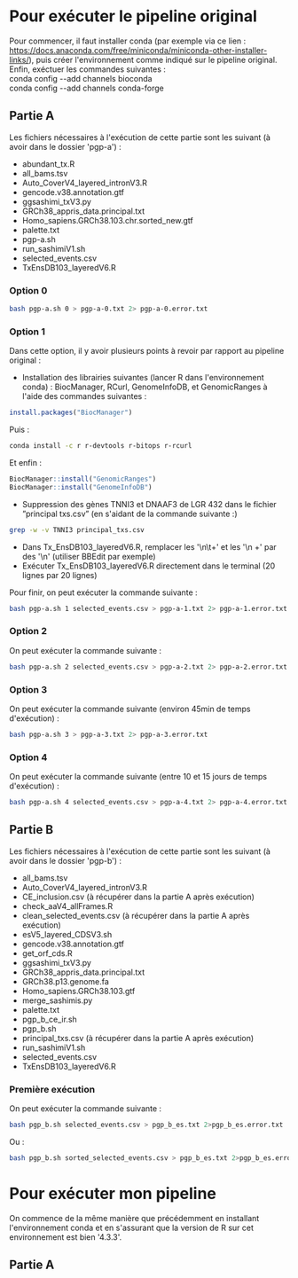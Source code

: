 # Pour exécuter le pipeline original
Pour commencer, il faut installer conda (par exemple via ce lien : https://docs.anaconda.com/free/miniconda/miniconda-other-installer-links/), puis créer l'environnement comme indiqué sur le pipeline original. Enfin, exéctuer les commandes suivantes :  
conda config --add channels bioconda  
conda config --add channels conda-forge  

## Partie A
Les fichiers nécessaires à l'exécution de cette partie sont les suivant (à avoir dans le dossier 'pgp-a') :  
- abundant_tx.R  
- all_bams.tsv  
- Auto_CoverV4_layered_intronV3.R  
- gencode.v38.annotation.gtf  
- ggsashimi_txV3.py  
- GRCh38_appris_data.principal.txt  
- Homo_sapiens.GRCh38.103.chr.sorted_new.gtf  
- palette.txt  
- pgp-a.sh  
- run_sashimiV1.sh  
- selected_events.csv  
- TxEnsDB103_layeredV6.R  

### Option 0  
```bash
bash pgp-a.sh 0 > pgp-a-0.txt 2> pgp-a-0.error.txt
```

### Option 1  
Dans cette option, il y avoir plusieurs points à revoir par rapport au pipeline original :  
- Installation des librairies suivantes (lancer R dans l'environnement conda) : BiocManager, RCurl, GenomeInfoDB,
et GenomicRanges à l'aide des commandes suivantes :
```R  
install.packages("BiocManager")
```
Puis :  
```bash
conda install -c r r-devtools r-bitops r-rcurl
```
Et enfin :  
```R
BiocManager::install("GenomicRanges")
BiocManager::install("GenomeInfoDB")
```

- Suppression des gènes TNNI3 et DNAAF3 de LGR 432 dans le fichier ”principal txs.csv” (en s'aidant de la commande suivante :)
```bash
grep -w -v TNNI3 principal_txs.csv
```
  
- Dans Tx_EnsDB103_layeredV6.R, remplacer les '\n\t+' et les '\n +' par des '\n' (utiliser BBEdit par exemple)
- Exécuter Tx_EnsDB103_layeredV6.R directement dans le terminal (20 lignes par 20 lignes)

  
Pour finir, on peut exécuter la commande suivante :  
```bash
bash pgp-a.sh 1 selected_events.csv > pgp-a-1.txt 2> pgp-a-1.error.txt
```

### Option 2
On peut exécuter la commande suivante :  
```bash
bash pgp-a.sh 2 selected_events.csv > pgp-a-2.txt 2> pgp-a-2.error.txt
```

### Option 3
On peut exécuter la commande suivante (environ 45min de temps d'exécution) :  
```bash
bash pgp-a.sh 3 > pgp-a-3.txt 2> pgp-a-3.error.txt
```

### Option 4
On peut exécuter la commande suivante (entre 10 et 15 jours de temps d'exécution) :  
```bash
bash pgp-a.sh 4 selected_events.csv > pgp-a-4.txt 2> pgp-a-4.error.txt
```


## Partie B
Les fichiers nécessaires à l'exécution de cette partie sont les suivant (à avoir dans le dossier 'pgp-b') :  
- all_bams.tsv  
- Auto_CoverV4_layered_intronV3.R
- CE_inclusion.csv (à récupérer dans la partie A après exécution)  
- check_aaV4_allFrames.R  
- clean_selected_events.csv (à récupérer dans la partie A après exécution)  
- esV5_layered_CDSV3.sh  
- gencode.v38.annotation.gtf  
- get_orf_cds.R  
- ggsashimi_txV3.py
- GRCh38_appris_data.principal.txt
- GRCh38.p13.genome.fa
- Homo_sapiens.GRCh38.103.gtf
- merge_sashimis.py
- palette.txt
- pgp_b_ce_ir.sh
- pgp_b.sh
- principal_txs.csv (à récupérer dans la partie A après exécution)
- run_sashimiV1.sh
- selected_events.csv
- TxEnsDB103_layeredV6.R
  
### Première exécution
On peut exécuter la commande suivante :  
```bash
bash pgp_b.sh selected_events.csv > pgp_b_es.txt 2>pgp_b_es.error.txt
```
Ou :
```bash
bash pgp_b.sh sorted_selected_events.csv > pgp_b_es.txt 2>pgp_b_es.error.txt
```





          
# Pour exécuter mon pipeline
On commence de la même manière que précédemment en installant l'environnement conda et en s'assurant que la version de R sur cet environnement est bien '4.3.3'.  

## Partie A
